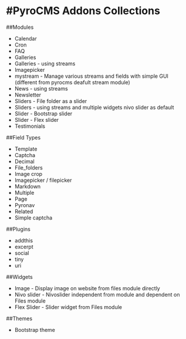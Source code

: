 #PyroCMS Addons Collections
===========================

##Modules
- Calendar
- Cron
- FAQ
- Galleries
- Galleries - using streams
- Imagepicker
- mystream - Manage various streams and fields with simple GUI (different from pyrocms deafult stream module)
- News - using streams
- Newsletter
- Sliders - File folder as a slider
- Sliders - using streams and multiple widgets nivo slider as default
- Slider - Bootstrap slider
- Slider - Flex slider
- Testimonials

##Field Types
- Template
- Captcha
- Decimal
- File_folders
- Image crop
- Imagepicker / filepicker
- Markdown
- Multiple
- Page
- Pyronav
- Related
- Simple captcha

##Plugins
- addthis
- excerpt
- social
- tiny
- uri

##Widgets
- Image - Display image on website from files module directly
- Nivo slider - Nivoslider independent from module and dependent on Files module
- Flex Slider - Slider widget from Files module

##Themes
- Bootstrap theme